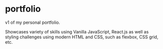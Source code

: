 # portfolio
v1 of my personal portfolio.

Showcases variety of skills using Vanilla JavaScript, React.js as well as styling challenges using modern HTML and CSS, such as flexbox, CSS grid, etc.
